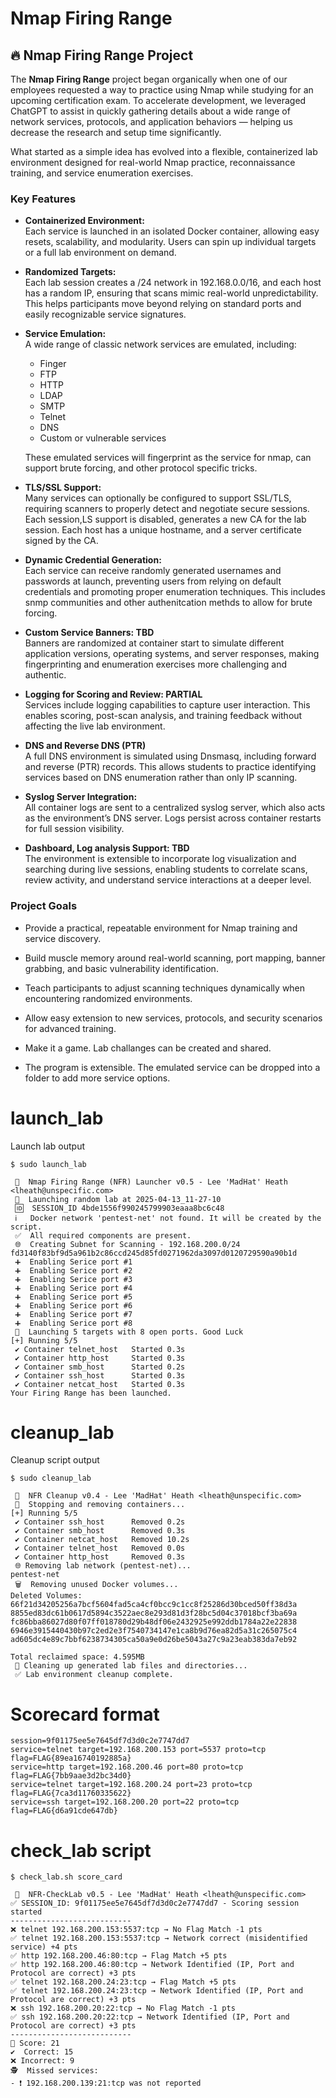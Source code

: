 
# Nmap Firing Range

## 🔥 Nmap Firing Range Project

The **Nmap Firing Range** project began organically when one of our employees requested a way to practice using Nmap while studying for an upcoming certification exam. To accelerate development, we leveraged ChatGPT to assist in quickly gathering details about a wide range of network services, protocols, and application behaviors — helping us decrease the research and setup time significantly.

What started as a simple idea has evolved into a flexible, containerized lab environment designed for real-world Nmap practice, reconnaissance training, and service enumeration exercises.

### Key Features

- **Containerized Environment:**  
  Each service is launched in an isolated Docker container, allowing easy resets, scalability, and modularity. Users can spin up individual targets or a full lab environment on demand.

- **Randomized Targets:**  
  Each lab session creates a /24 network in 192.168.0.0/16, and each host has a random IP, ensuring that scans mimic real-world unpredictability. This helps participants move beyond relying on standard ports and easily recognizable service signatures.

- **Service Emulation:**  
  A wide range of classic network services are emulated, including:
  - Finger
  - FTP
  - HTTP
  - LDAP
  - SMTP
  - Telnet
  - DNS
  - Custom or vulnerable services

  These emulated services will fingerprint as the service for nmap, can support brute forcing, and other protocol specific tricks. 

- **TLS/SSL Support:**  
  Many services can optionally be configured to support SSL/TLS, requiring scanners to properly detect and negotiate secure sessions.  Each session,LS support is disabled, generates a new CA for the lab session.  Each host has a unique hostname, and a server certificate signed by the CA.

- **Dynamic Credential Generation:**  
  Each service can receive randomly generated usernames and passwords at launch, preventing users from relying on default credentials and promoting proper enumeration techniques.  This includes snmp communities and other authenitcation methds to allow for brute forcing.

- **Custom Service Banners: TBD**  
  Banners are randomized at container start to simulate different application versions, operating systems, and server responses, making fingerprinting and enumeration exercises more challenging and authentic.

- **Logging for Scoring and Review:  PARTIAL**  
  Services include logging capabilities to capture user interaction. This enables scoring, post-scan analysis, and training feedback without affecting the live lab environment.

- **DNS and Reverse DNS (PTR)**  
  A full DNS environment is simulated using Dnsmasq, including forward and reverse (PTR) records. This allows students to practice identifying services based on DNS enumeration rather than only IP scanning.

- **Syslog Server Integration:**  
  All container logs are sent to a centralized syslog server, which also acts as the environment’s DNS server. Logs persist across container restarts for full session visibility.

- **Dashboard, Log analysis Support:  TBD**  
  The environment is extensible to incorporate log visualization and searching during live sessions, enabling students to correlate scans, review activity, and understand service interactions at a deeper level.


### Project Goals

- Provide a practical, repeatable environment for Nmap training and service discovery.
- Build muscle memory around real-world scanning, port mapping, banner grabbing, and basic vulnerability identification.
- Teach participants to adjust scanning techniques dynamically when encountering randomized environments.
- Allow easy extension to new services, protocols, and security scenarios for advanced training.

- Make it a game.  Lab challanges can be created and shared.
- The program is extensible.  The emulated service can be dropped into a folder to add more service options.


# launch_lab

Launch lab output

```
$ sudo launch_lab 

 🎩  Nmap Firing Range (NFR) Launcher v0.5 - Lee 'MadHat' Heath <lheath@unspecific.com>
 🚀  Launching random lab at 2025-04-13_11-27-10
 🆔  SESSION_ID 4bde1556f990245799903eaaa8bc6c48
 ℹ️   Docker network 'pentest-net' not found. It will be created by the script.
 ✅  All required components are present.
 🌐  Creating Subnet for Scanning - 192.168.200.0/24
fd3140f83bf9d5a961b2c86ccd245d85fd0271962da3097d0120729590a90b1d
 ➕  Enabling Serice port #1
 ➕  Enabling Serice port #2
 ➕  Enabling Serice port #3
 ➕  Enabling Serice port #4
 ➕  Enabling Serice port #5
 ➕  Enabling Serice port #6
 ➕  Enabling Serice port #7
 ➕  Enabling Serice port #8
 🚀  Launching 5 targets with 8 open ports. Good Luck
[+] Running 5/5
 ✔ Container telnet_host   Started 0.3s 
 ✔ Container http_host     Started 0.3s 
 ✔ Container smb_host      Started 0.2s 
 ✔ Container ssh_host      Started 0.3s 
 ✔ Container netcat_host   Started 0.3s 
Your Firing Range has been launched.
```

# cleanup_lab

Cleanup script output

```
$ sudo cleanup_lab 

 🎩  NFR Cleanup v0.4 - Lee 'MadHat' Heath <lheath@unspecific.com>
 🛑  Stopping and removing containers...
[+] Running 5/5
 ✔ Container ssh_host      Removed 0.2s 
 ✔ Container smb_host      Removed 0.3s 
 ✔ Container netcat_host   Removed 10.2s 
 ✔ Container telnet_host   Removed 0.0s 
 ✔ Container http_host     Removed 0.3s 
 🌐 Removing lab network (pentest-net)...
pentest-net
 🗑️  Removing unused Docker volumes...
Deleted Volumes:
66f21d34205256a7bcf5604fad5ca4cf0bcc9c1cc8f25286d30bced50ff38d3a
8855ed83dc61b0617d5894c3522aec8e293d81d3f28bc5d04c37018bcf3ba69a
fc86bba86027d80f07ff018780d29b48df06e2432925e992ddb1784a22e22838
6946e3915440430b97c2ed2e3f7540734147e1ca8b9d76ea82d5a31c265075c4
ad605dc4e89c7bbf6238734305ca50a9e0d26be5043a27c9a23eab383da7eb92

Total reclaimed space: 4.595MB
 🧹 Cleaning up generated lab files and directories...
 ✅ Lab environment cleanup complete.
```




#  Scorecard format

```
session=9f01175ee5e7645df7d3d0c2e7747dd7
service=telnet target=192.168.200.153 port=5537 proto=tcp flag=FLAG{89ea16740192885a}
service=http target=192.168.200.46 port=80 proto=tcp flag=FLAG{7bb9aae3d2bc34d0}
service=telnet target=192.168.200.24 port=23 proto=tcp flag=FLAG{7ca3d11760335622}
service=ssh target=192.168.200.20 port=22 proto=tcp flag=FLAG{d6a91cde647db}
```

# check_lab script

```
$ check_lab.sh score_card 

 🎩  NFR-CheckLab v0.5 - Lee 'MadHat' Heath <lheath@unspecific.com>
✅ SESSION_ID: 9f01175ee5e7645df7d3d0c2e7747dd7 - Scoring session started
---------------------------
❌ telnet 192.168.200.153:5537:tcp → No Flag Match -1 pts
✅ telnet 192.168.200.153:5537:tcp → Network correct (misidentified service) +4 pts
✅ http 192.168.200.46:80:tcp → Flag Match +5 pts
✅ http 192.168.200.46:80:tcp → Network Identified (IP, Port and Protocol are correct) +3 pts
✅ telnet 192.168.200.24:23:tcp → Flag Match +5 pts
✅ telnet 192.168.200.24:23:tcp → Network Identified (IP, Port and Protocol are correct) +3 pts
❌ ssh 192.168.200.20:22:tcp → No Flag Match -1 pts
✅ ssh 192.168.200.20:22:tcp → Network Identified (IP, Port and Protocol are correct) +3 pts
---------------------------
🧮 Score: 21
✔️  Correct: 15
❌ Incorrect: 9
🕵️  Missed services:
- ❗ 192.168.200.139:21:tcp was not reported
```

